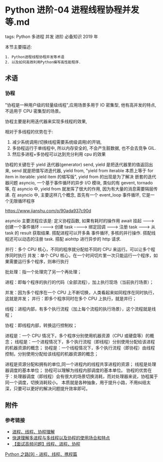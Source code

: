 # Python 进阶-04 进程线程协程并发等.md

tags: Python 多进程 并发 进阶 必备知识 2019 年

本节主要描述:

    1. Python进程线程协程并发等术语
    2. 以及如何高效利用Python编写高性能程序.

## 术语

### 协程

"协程是一种用户级的轻量级线程",应用场景多用于 IO 密集型, 他有高并发的特点, 不适用于 CPU 密集型的场景。

协程主要是利用迭代器来实现多线程的效果,

相对于多线程的优势在于:

1. 减少系统调用(切换线程需要系统级调用)的开销,
2. 多协程运行于单线程中, 所以内存安全的, 不会产生脏数据, 也不会去竞争 GIL.
3. 然后多进程+多协程可以达到充分利用 cpu 的效果

协程的关键在于
yield 迭代器(generator)
send, yield 是把迭代器里的值返回出来, send 就是把值写进迭代器,
yield from, "yield from iterable 本质上等于 for item in iterable: yield item 的缩写版", yield from 的出现是为了解决 嵌套的迭代器问题
asyncio, 一个基于事件循环的异步 I/O 模块, 类似的有 gevent, tornado 等, 在 asyncio 中, yield from 就发挥了很大的作用, 因为有大量的消息需要隔层传递. 在 asyncio 中, 主要这样几个概念, 首先有一个 event_loop 事件循环, 它是一个无限循环程序

https://www.jianshu.com/p/90ada937c90d

asyncio 主要流程应该是: 定义协程函数, 如果有耗时的操作用 await 挂起 ---> 创建一个事件循环 ----> 创建 task ----> 绑定回调 ---> 注册 task ---> 从 task 的 result 获取结果.
搭配进程可以开多条 事件循环, 多核的并行操作.
搭配线程还可以动态的注册 task.
搭配 aiohttp 进行异步的 http 请求.

并行：多个 CPU 核心，不同的程序就分配给不同的 CPU 来运行。可以让多个程序同时执行
并发：单个 CPU 核心，在一个时间切片里一次只能运行一个程序，如果需要运行多个程序，则串行执行

批处理：指一个处理完了另一个再处理；

进程：即每个程序的执行的代码（全部流程），加上执行现场（当前执行场景）；

并发：因为多个程序在一个 CPU 上不断切换，人类看起来如同程序在同时执行，这就是并发；
并行：即多个程序同时在多个 CPU 上执行，就是并行；

线程：进程内部，有多个执行流程（加上每个流程的执行场景），这个流程就是线程；

协程：即线程内部，转换运行控制权；

进程是：一个 CPU 情况下，多个程序分别使用机器资源（CPU 或硬盘等）的概念；
线程是：一个进程情况下，多个执行流程（即线程）分别使用分配给该进程的机器资源的概念；
协程是：一个线程情况下，多个执行流程（即协程）由线程控制，分别使用分配给该线程的机器资源的概念；

进程是资源分配和拥有的单位,同一个进程内的线程共享进程的资源；
线程是处理器调度的基本单位；
协程可以理解为线程内部调度的基本单位。
协程的优势在于：处理器调度（即线程）会有很大的场景切换消耗，而对处理器来说，协程属于同一个调度，切换消耗较小。
本质就是各种抽象，用于提升小路，不用纠结太深，只要可以更好的解决问题提升效率即可。

## 附件

### 参考链接

- [进程、线程、协程理解](https://www.cnblogs.com/buwuliao/p/9142699.html)
- [快速理解多进程与多线程以及协程的使用场合和特点](https://blog.csdn.net/zlx_csdn/article/details/79886705)
- [【面试高频问题】线程、进程、协程](https://cloud.tencent.com/developer/article/1447043)

[Python 之路[9] - 进程、线程、携程篇](https://www.cnblogs.com/richardzgt/articles/7761172.html)
